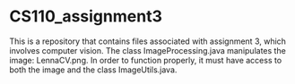 # CS110_assignment3
This is a repository that contains files associated with assignment 3, which involves computer vision.
The class ImageProcessing.java manipulates the image: LennaCV.png. In order to function properly, it must have access to both the image and the class ImageUtils.java.
